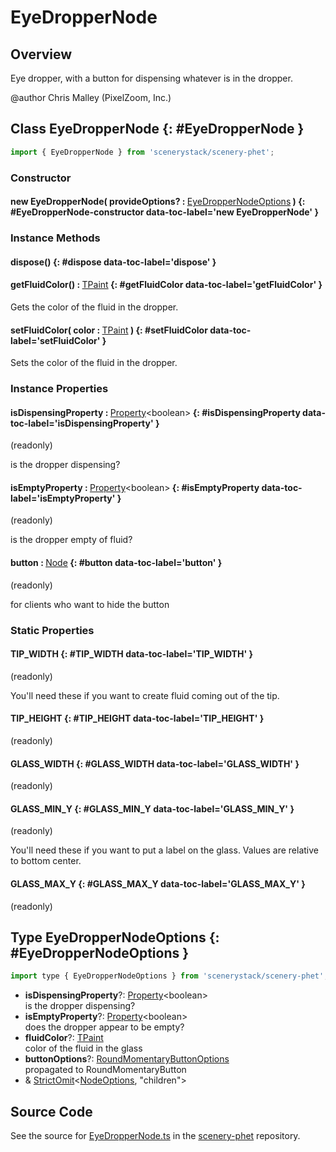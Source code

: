 # EyeDropperNode

## Overview

Eye dropper, with a button for dispensing whatever is in the dropper.

@author Chris Malley (PixelZoom, Inc.)

## Class EyeDropperNode {: #EyeDropperNode }


```js
import { EyeDropperNode } from 'scenerystack/scenery-phet';
```
### Constructor

#### new EyeDropperNode( provideOptions? : <span style="font-weight: 400;">[EyeDropperNodeOptions](../scenery-phet/EyeDropperNode.md#EyeDropperNodeOptions)</span> ) {: #EyeDropperNode-constructor data-toc-label='new EyeDropperNode' }

### Instance Methods

#### dispose() {: #dispose data-toc-label='dispose' }

#### getFluidColor() : <span style="font-weight: 400;">[TPaint](../scenery/TPaint.md)</span> {: #getFluidColor data-toc-label='getFluidColor' }

Gets the color of the fluid in the dropper.

#### setFluidColor( color : <span style="font-weight: 400;">[TPaint](../scenery/TPaint.md)</span> ) {: #setFluidColor data-toc-label='setFluidColor' }

Sets the color of the fluid in the dropper.

### Instance Properties

#### isDispensingProperty : <span style="font-weight: 400;">[Property](../axon/Property.md)&lt;<span style="color: hsla(calc(var(--md-hue) + 180deg),80%,40%,1);">boolean</span>&gt;</span> {: #isDispensingProperty data-toc-label='isDispensingProperty' }

(readonly)

is the dropper dispensing?

#### isEmptyProperty : <span style="font-weight: 400;">[Property](../axon/Property.md)&lt;<span style="color: hsla(calc(var(--md-hue) + 180deg),80%,40%,1);">boolean</span>&gt;</span> {: #isEmptyProperty data-toc-label='isEmptyProperty' }

(readonly)

is the dropper empty of fluid?

#### button : <span style="font-weight: 400;">[Node](../scenery/Node.md)</span> {: #button data-toc-label='button' }

(readonly)

for clients who want to hide the button

### Static Properties

#### TIP_WIDTH {: #TIP_WIDTH data-toc-label='TIP_WIDTH' }

(readonly)

You'll need these if you want to create fluid coming out of the tip.

#### TIP_HEIGHT {: #TIP_HEIGHT data-toc-label='TIP_HEIGHT' }

(readonly)

#### GLASS_WIDTH {: #GLASS_WIDTH data-toc-label='GLASS_WIDTH' }

(readonly)

#### GLASS_MIN_Y {: #GLASS_MIN_Y data-toc-label='GLASS_MIN_Y' }

(readonly)

You'll need these if you want to put a label on the glass. Values are relative to bottom center.

#### GLASS_MAX_Y {: #GLASS_MAX_Y data-toc-label='GLASS_MAX_Y' }

(readonly)



## Type EyeDropperNodeOptions {: #EyeDropperNodeOptions }


```js
import type { EyeDropperNodeOptions } from 'scenerystack/scenery-phet';
```


- **isDispensingProperty**?: [Property](../axon/Property.md)&lt;<span style="color: hsla(calc(var(--md-hue) + 180deg),80%,40%,1);">boolean</span>&gt;
<br>  is the dropper dispensing?
- **isEmptyProperty**?: [Property](../axon/Property.md)&lt;<span style="color: hsla(calc(var(--md-hue) + 180deg),80%,40%,1);">boolean</span>&gt;
<br>  does the dropper appear to be empty?
- **fluidColor**?: [TPaint](../scenery/TPaint.md)
<br>  color of the fluid in the glass
- **buttonOptions**?: [RoundMomentaryButtonOptions](../sun/RoundMomentaryButton.md#RoundMomentaryButtonOptions)
<br>  propagated to RoundMomentaryButton
- &amp; [StrictOmit](../phet-core/StrictOmit.md)&lt;[NodeOptions](../scenery/Node.md#NodeOptions), "children"&gt;




## Source Code

See the source for [EyeDropperNode.ts](https://github.com/phetsims/scenery-phet/blob/main/js/EyeDropperNode.ts) in the [scenery-phet](https://github.com/phetsims/scenery-phet) repository.
